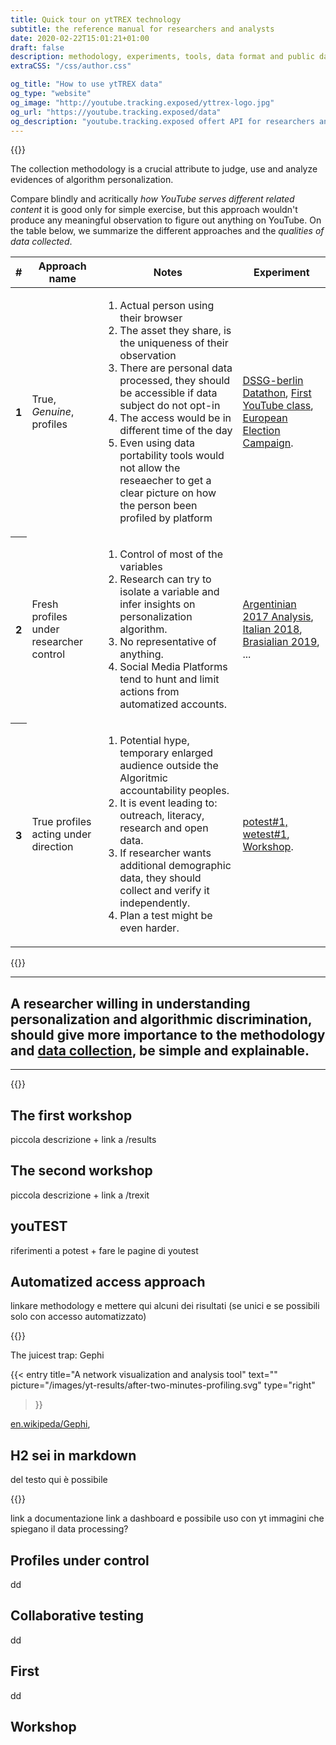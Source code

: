 ```yaml
---
title: Quick tour on ytTREX technology
subtitle: the reference manual for researchers and analysts
date: 2020-02-22T15:01:21+01:00
draft: false
description: methodology, experiments, tools, data format and public datasets
extraCSS: "/css/author.css"

og_title: "How to use ytTREX data"
og_type: "website"
og_image: "http://youtube.tracking.exposed/yttrex-logo.jpg"
og_url: "https://youtube.tracking.exposed/data"
og_description: "youtube.tracking.exposed offert API for researchers and a few methodology tips."
---
```


{{<colorblock text="Methodologies">}}

The collection methodology is a crucial attribute to judge, use and analyze evidences of algorithm personalization.

Compare blindly and acritically _how YouTube serves different related content_ it is good only for simple exercise, but this approach wouldn't produce any meaningful observation to figure out anything on YouTube.
On the table below, we summarize the different approaches and the _qualities of data collected_. 

<table class="table">
  <thead>
    <tr>
      <th scope="col">#</th>
      <th scope="col">Approach name</th>
      <th scope="col">Notes</th>
      <th scope="col">Experiment</th>
    </tr>
  </thead>
  <tbody>
    <tr>
      <th scope="row">1</th>
      <td class="larger">True, <i>Genuine</i>, profiles</td>
      <td>
        <ol>
          <li class="upside" >Actual person using their browser</li>
          <li class="upside">The asset they share, is the uniqueness of their observation</li>
          <li class="downside">There are personal data processed, they should be accessible if data subject do not opt-in</li>
          <li class="downside">The access would be in different time of the day</li>
          <li class="downside">Even using data portability tools would not allow the reseaecher to get a clear picture on how the person been profiled by platform</li>
        </ol>
      </td>
      <td class="larger">
        <a href="#datathon">DSSG-berlin Datathon</a>, <a href="#first">First YouTube class</a>, <a href="#eu19">European Election Campaign</a>.
      </td>
    </tr>
    <tr>
      <th scope="row">2</th>
      <td class="larger">Fresh profiles under researcher control</td>
      <td>
        <ol>
          <li class="upside" >Control of most of the variables</li>
          <li class="upside">Research can try to isolate a variable and infer insights on personalization algorithm.</li>
          <li class="downside">No representative of anything.</li>
          <li class="downside">Social Media Platforms tend to hunt and limit actions from automatized accounts.</li>
        </ol>
      </td>
      <td class="larger"><a href="#profiles-under-control">Argentinian 2017 Analysis</a>, <a href="#profiles-under-control">Italian 2018</a>, <a href="#profiles-under-control">Brasialian 2019</a>, ...</td>
    </tr>
    <tr>
      <th scope="row">3</th>
      <td class="larger">True profiles acting under direction</td>
      <td>
        <ol>
          <li class="upside">Potential hype, temporary enlarged audience outside the Algoritmic accountability peoples.</li>
          <li class="upside">It is event leading to: outreach, literacy, research and open data.</li>
          <li class="downside">If researcher wants additional demographic data, they should collect and verify it independently.</li>
          <li class="downside">Plan a test might be even harder.</li>
        </ol>
      </td>
      <td class="larger"><a href="#collaborative-testing">potest#1, wetest#1</a>, <a href="#workshop">Workshop</a>.</td>
    </tr>
  </tbody>
</table>


{{<colorblock text="Silicon Valley exploitative business model tought to people “more data, the better”. This page intent is also in stating why this blind and acritical data collection do not make any sense for us, for the researches, and for our message.">}} 

---

## A researcher willing in understanding personalization and algorithmic discrimination, should give more importance to the methodology and [data collection](https://alshams.github.io/responsibledata/bias-in-data-viz/), be simple and explainable.

---

{{<colorblock text="Experiments and Experiences on algorithmic testing">}}

## The first workshop

piccola descrizione + link a /results

## The second workshop

piccola descrizione + link a /trexit 

## youTEST

riferimenti a potest + fare le pagine di youtest

## Automatized access approach 

linkare methodology e mettere qui alcuni dei risultati (se unici e se possibili solo con accesso automatizzato) 

{{<colorblock text="Tools for analysts">}}

The juicest trap: Gephi

{{< entry 
    title="A network visualization and analysis tool"
    text=""
    picture="/images/yt-results/after-two-minutes-profiling.svg" 
    type="right" 
>}}

[en.wikipeda/Gephi](https://en.wikipedia.org/wiki/Gephi), 

## H2 sei in markdown

del testo qui è possibile 

{{<colorblock text="Data format and API ">}}

link a documentazione
link a dashboard e possibile uso con yt
immagini che spiegano il data processing?

<!--
{{<colorblock text="Public data samples">}}
-->

## Profiles under control

dd

## Collaborative testing

dd

## First

dd 

## Workshop
